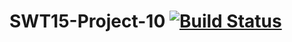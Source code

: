 SWT15-Project-10 [![Build Status](https://travis-ci.org/HPI-SWA-Teaching/SWT15-Project-10.svg)](https://travis-ci.org/HPI-SWA-Teaching/SWT15-Project-10)
===================
